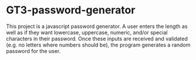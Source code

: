 # GT3-password-generator
This project is a javascript password generator. A user enters the length
as well as if they want lowercase, uppercase, numeric, and/or special characters
in their password. Once these inputs are received and validated (e.g. no letters where
numbers should be), the program generates a random password for the user. 
